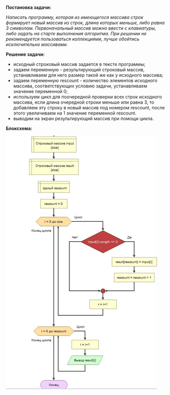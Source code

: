 **Постановка задачи:**

*Написать программу, которая из имеющегося массива строк формирует новый массив*
*из строк, длина которых меньше, либо равна 3 символам. Первоначальный массив* 
*можно ввести с клавиатуры, либо задать на старте выполнения алгоритма.* 
*При решении не рекомендуется пользоваться коллекциями,* 
*лучше обойтись исключительно массивами.*

**Решение задачи:**

* исходный строковый массив задается в тексте программы;
* задаем переменную - результирующий строковый массив, устанавливаем для него размер такой же как у исходного массива;
* задаем переменную rescount - количество элементов исходного массива, соответствующих условию задачи, устанавливаем значение переменной 0;
* используем  цикл для поочередной проверки всех строк исходного массива, если длина очередной строки меньше или равна 3, то добавляем эту строку в новый массив под номером rescount, после этого увеличиваем на 1 значение переменной rescount.
* выводим на экран результирующий массив при помощи цикла.

**Блоксхема:**

![Блоксхема!](block.JPG)